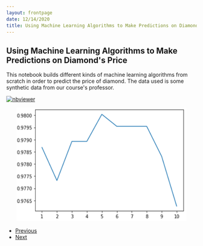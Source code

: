 ```yaml
---
layout: frontpage
date: 12/14/2020
title: Using Machine Learning Algorithms to Make Predictions on Diamond's Price
---
```


## Using Machine Learning Algorithms to Make Predictions on Diamond's Price

This notebook builds different kinds of machine learning algorithms from scratch in order to predict the price of diamond. The data used is some synthetic data from our course's professor. 

[![nbviewer](https://raw.githubusercontent.com/jupyter/design/master/logos/Badges/nbviewer_badge.svg)](https://nbviewer.jupyter.org/github/ngau9567/ngau9567.github.io/blob/master/assets/EMSE6574/Week6_Assignment.ipynb)

<center><a href="{{ BASE_PATH }}/pages/EMSE6574.html#emse6574-assignment6"><img src="/assets/publpics/knn.PNG" alt="KNN" style="width:450px;height:300px;"></a></center>

<div class="navbar">
  <div class="navbar-inner">
      <ul class="nav">
          <li><a href="feature_importance.html">Previous</a></li>
          <li><a href="emse6574_hw4_gorilla.html">Next</a></li>
      </ul>
  </div>
</div>
